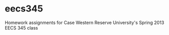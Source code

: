 eecs345
=======

Homework assignments for Case Western Reserve University's Spring 2013 EECS 345 class